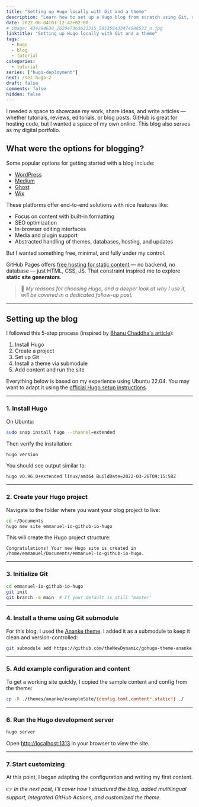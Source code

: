 ```yaml
---
title: "Setting up Hugo locally with Git and a theme"
description: "Learn how to set up a Hugo blog from scratch using Git, submodules, and a starter theme."
date: 2022-06-04T01:12:42+02:00
# image: 434284638_262047363631315_501358433474908523_n.jpg
linktitle: "Setting up Hugo locally with Git and a theme"
tags:
  - hugo
  - blog
  - tutorial
categories:
  - tutorial
series: ["hugo-deployment"]
next: /set-hugo-2
draft: false
comments: false
hidden: false
---
```


I needed a space to showcase my work, share ideas, and write articles — whether tutorials, reviews, editorials, or blog posts. GitHub is great for hosting code, but I wanted a space of my own online. This blog also serves as my digital portfolio.

## What were the options for blogging?

Some popular options for getting started with a blog include:

- [WordPress](https://wordpress.com/)
- [Medium](https://medium.com/)
- [Ghost](https://ghost.org/)
- [Wix](https://www.wix.com/blog)

These platforms offer end-to-end solutions with nice features like:

- Focus on content with built-in formatting
- SEO optimization
- In-browser editing interfaces
- Media and plugin support
- Abstracted handling of themes, databases, hosting, and updates

But I wanted something free, minimal, and fully under my control.

GitHub Pages offers [free hosting for static content](https://pages.github.com/) — no backend, no database — just HTML, CSS, JS. That constraint inspired me to explore **static site generators**.

> 🚧 *My reasons for choosing Hugo, and a deeper look at why I use it, will be covered in a dedicated follow-up post.*

---

## Setting up the blog

I followed this 5-step process (inspired by [Bhanu Chaddha's article](https://bhanuchaddha.github.io/create-your-own-blog-website-using-hugo-in-less-than-1-hour-for-free/)):

1. Install Hugo
2. Create a project
3. Set up Git
4. Install a theme via submodule
5. Add content and run the site

Everything below is based on my experience using Ubuntu 22.04. You may want to adapt it using the [official Hugo setup instructions](https://gohugo.io/getting-started/installing/).

---

### 1. Install Hugo

On Ubuntu:

```bash
sudo snap install hugo --channel=extended
```

Then verify the installation:

```bash
hugo version
```

You should see output similar to:

```text
hugo v0.96.0+extended linux/amd64 BuildDate=2022-03-26T09:15:58Z
```

---

### 2. Create your Hugo project

Navigate to the folder where you want your blog project to live:

```bash
cd ~/Documents
hugo new site emmanuel-io-github-io-hugo
```

This will create the Hugo project structure:

```text
Congratulations! Your new Hugo site is created in /home/emmanuel/Documents/emmanuel-io-github-io-hugo.
```

---

### 3. Initialize Git

```bash
cd emmanuel-io-github-io-hugo
git init
git branch -m main  # If your default is still 'master'
```

---

### 4. Install a theme using Git submodule

For this blog, I used the [Ananke theme](https://themes.gohugo.io/themes/gohugo-theme-ananke/). I added it as a submodule to keep it clean and version-controlled:

```bash
git submodule add https://github.com/theNewDynamic/gohugo-theme-ananke.git themes/ananke
```

---

### 5. Add example configuration and content

To get a working site quickly, I copied the sample content and config from the theme:

```bash
cp -R ./themes/ananke/exampleSite/{config.toml,content*,static*} ./
```

---

### 6. Run the Hugo development server

```bash
hugo server
```

Open [http://localhost:1313](http://localhost:1313) in your browser to view the site.

---

### 7. Start customizing

At this point, I began adapting the configuration and writing my first content.

👉 *In the next post, I’ll cover how I structured the blog, added multilingual support, integrated GitHub Actions, and customized the theme.*
